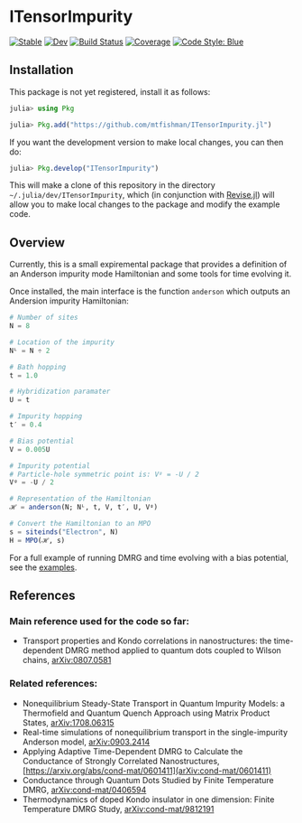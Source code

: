 # ITensorImpurity

[![Stable](https://img.shields.io/badge/docs-stable-blue.svg)](https://mtfishman.github.io/ITensorImpurity.jl/stable)
[![Dev](https://img.shields.io/badge/docs-dev-blue.svg)](https://mtfishman.github.io/ITensorImpurity.jl/dev)
[![Build Status](https://github.com/mtfishman/ITensorImpurity.jl/actions/workflows/CI.yml/badge.svg?branch=main)](https://github.com/mtfishman/ITensorImpurity.jl/actions/workflows/CI.yml?query=branch%3Amain)
[![Coverage](https://codecov.io/gh/mtfishman/ITensorImpurity.jl/branch/main/graph/badge.svg)](https://codecov.io/gh/mtfishman/ITensorImpurity.jl)
[![Code Style: Blue](https://img.shields.io/badge/code%20style-blue-4495d1.svg)](https://github.com/invenia/BlueStyle)

## Installation

This package is not yet registered, install it as follows:
```julia
julia> using Pkg

julia> Pkg.add("https://github.com/mtfishman/ITensorImpurity.jl")
```
If you want the development version to make local changes, you can then do:
```julia
julia> Pkg.develop("ITensorImpurity")
```
This will make a clone of this repository in the directory `~/.julia/dev/ITensorImpurity`, which (in conjunction with [Revise.jl](https://github.com/timholy/Revise.jl)) will allow you to make local changes to the package and modify the example code.

## Overview

Currently, this is a small expiremental package that provides a definition of an Anderson impurity mode Hamiltonian and some tools for time evolving it.

Once installed, the main interface is the function `anderson` which outputs an Andersion impurity Hamiltonian:
```julia
# Number of sites
N = 8

# Location of the impurity
Nᴸ = N ÷ 2

# Bath hopping
t = 1.0

# Hybridization paramater
U = t

# Impurity hopping
t′ = 0.4

# Bias potential
V = 0.005U

# Impurity potential
# Particle-hole symmetric point is: Vᵍ = -U / 2
Vᵍ = -U / 2

# Representation of the Hamiltonian
ℋ = anderson(N; Nᴸ, t, V, t′, U, Vᵍ)

# Convert the Hamiltonian to an MPO
s = siteinds("Electron", N)
H = MPO(ℋ, s)
```
For a full example of running DMRG and time evolving with a bias potential, see the [examples](https://github.com/mtfishman/ITensorImpurity.jl/tree/main/examples).

## References

### Main reference used for the code so far:

* Transport properties and Kondo correlations in nanostructures: the time-dependent DMRG method applied to quantum dots coupled to Wilson chains, [arXiv:0807.0581](https://arxiv.org/abs/0807.0581)

### Related references:

* Nonequilibrium Steady-State Transport in Quantum Impurity Models: a Thermofield and Quantum Quench Approach using Matrix Product States, [arXiv:1708.06315](https://arxiv.org/abs/1708.06315)
* Real-time simulations of nonequilibrium transport in the single-impurity Anderson model, [arXiv:0903.2414](https://arxiv.org/abs/0903.2414)
* Applying Adaptive Time-Dependent DMRG to Calculate the Conductance of Strongly Correlated Nanostructures, [https://arxiv.org/abs/cond-mat/0601411](arXiv:cond-mat/0601411)
* Conductance through Quantum Dots Studied by Finite Temperature DMRG, [arXiv:cond-mat/0406594](https://arxiv.org/abs/cond-mat/0406594)
* Thermodynamics of doped Kondo insulator in one dimension: Finite Temperature DMRG Study, [arXiv:cond-mat/9812191](https://arxiv.org/abs/cond-mat/9812191)

